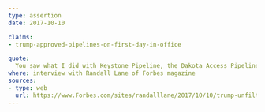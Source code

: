 ```yaml
---
type: assertion
date: 2017-10-10

claims:
- trump-approved-pipelines-on-first-day-in-office

quote:
  You saw what I did with Keystone Pipeline, the Dakota Access Pipeline, approved within 24 hours--approved. In fact, the one is now built, and the other one's under construction.
where: interview with Randall Lane of Forbes magazine
sources:
- type: web
  url: https://www.Forbes.com/sites/randalllane/2017/10/10/trump-unfiltered/2/
---
```


